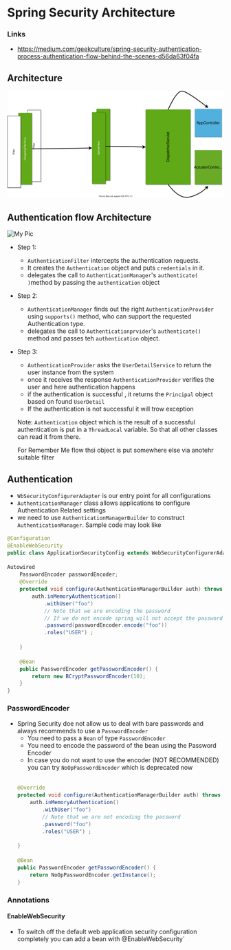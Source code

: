 # Spring Security Architecture 



### Links
*	https://medium.com/geekculture/spring-security-authentication-process-authentication-flow-behind-the-scenes-d56da63f04fa


## Architecture

![](./Diagram1.drawio.svg)


## Authentication flow Architecture
![My Pic](./Diagram2.drawio.svg)

* Step 1: 
	* `AuthenticationFilter` intercepts the authentication requests. 
	* It creates the `Authentication` object  and puts `credentials` in it. 
	* delegates the call to `AuthenticationManager`'s `authenticate( )`method by passing the `authentication` object 
* Step 2: 
	* `AuthenticationManager` finds out the right `AuthenticationProvider` using `supports()` method, who can support the requested Authentication type. 
	* delegates the call to `Authenticationprvider`'s `authenticate()` method and passes teh `authentication` object.
* Step 3:
	* `AuthenticationProvider` asks the `UserDetailService` to return the user instance from the system 
	* once it receives the response `AuthenticationProvider` verifies the user and here authentication happens 
	* if the authentication is successful , it returns the `Principal` object based on found `UserDetail`
	* If the authentication is not successful it will trow exception 

	Note: `Authentication` object which is the result of a successful authentication is put in a `ThreadLocal` variable. So that all other classes can read it from there.

	For Remember Me flow  thsi object is put somewhere else via anotehr suitable filter  




## Authentication 
* `WbSecurityConfigurerAdapter` is our entry point for all configurations 
* `AuthenticationManager` class allows applications to configure Authentication Related settings 
* we need to use `AuthenticationManagerBuilder` to construct `AuthenticationManager`. Sample code may look like
````java
@Configuration
@EnableWebSecurity
public class ApplicationSecurityConfig extends WebSecurityConfigurerAdapter {

Autowired
	PasswordEncoder passwordEncoder; 
	@Override
	protected void configure(AuthenticationManagerBuilder auth) throws Exception {
		auth.inMemoryAuthentication()
		    .withUser("foo")
            // Note that we are encoding the password
            // If we do not encode spring will not accept the password
		    .password(passwordEncoder.encode("foo"))
		    .roles("USER") ;
		
	}

    @Bean
	public PasswordEncoder getPasswordEncoder() {
		return new BCryptPasswordEncoder(10);
	}
}
````

### PasswordEncoder
* Spring Security doe not allow us to deal with bare passwords and always recommends to use a  `PasswordEncoder`
    * You need to pass a `Bean` of type `PasswordEncoder`
    * You need to encode the password of the bean using the Password Encoder 
    * In case you do not want to use the encoder (NOT RECOMMENDED) you can try `NoOpPasswordEncoder` which is deprecated now
    ````java

    @Override
	protected void configure(AuthenticationManagerBuilder auth) throws Exception {
		auth.inMemoryAuthentication()
		    .withUser("foo")
            // Note that we are not encoding the password
		    .password("foo")
		    .roles("USER") ;
		
	}

    @Bean
	public PasswordEncoder getPasswordEncoder() {
		return NoOpPasswordEncoder.getInstance();
	}

    ```` 
### Annotations
#### EnableWebSecurity 
* To switch off the default web application security configuration completely you can add a bean with @EnableWebSecurity` 